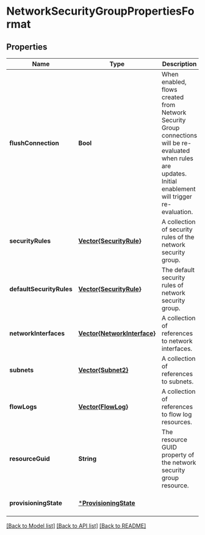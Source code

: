 # NetworkSecurityGroupPropertiesFormat


## Properties
Name | Type | Description | Notes
------------ | ------------- | ------------- | -------------
**flushConnection** | **Bool** | When enabled, flows created from Network Security Group connections will be re-evaluated when rules are updates. Initial enablement will trigger re-evaluation. | [optional] [default to nothing]
**securityRules** | [**Vector{SecurityRule}**](SecurityRule.md) | A collection of security rules of the network security group. | [optional] [default to nothing]
**defaultSecurityRules** | [**Vector{SecurityRule}**](SecurityRule.md) | The default security rules of network security group. | [optional] [readonly] [default to nothing]
**networkInterfaces** | [**Vector{NetworkInterface}**](NetworkInterface.md) | A collection of references to network interfaces. | [optional] [readonly] [default to nothing]
**subnets** | [**Vector{Subnet2}**](Subnet2.md) | A collection of references to subnets. | [optional] [readonly] [default to nothing]
**flowLogs** | [**Vector{FlowLog}**](FlowLog.md) | A collection of references to flow log resources. | [optional] [readonly] [default to nothing]
**resourceGuid** | **String** | The resource GUID property of the network security group resource. | [optional] [readonly] [default to nothing]
**provisioningState** | [***ProvisioningState**](ProvisioningState.md) |  | [optional] [default to nothing]


[[Back to Model list]](../README.md#models) [[Back to API list]](../README.md#api-endpoints) [[Back to README]](../README.md)



